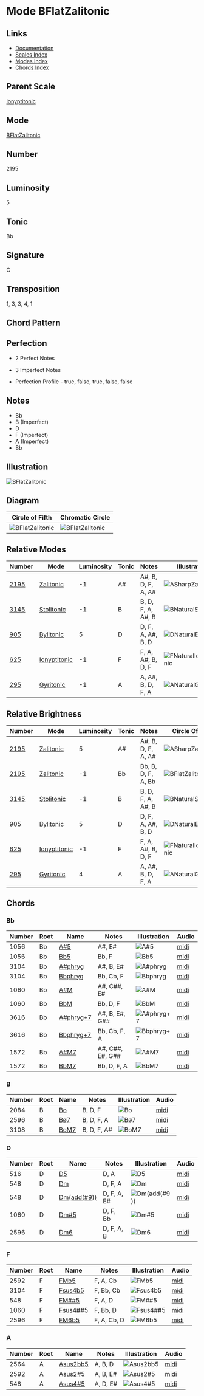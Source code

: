 # Mode BFlatZalitonic

## Links

- [Documentation](README.md)
- [Scales Index](Scales.md)
- [Modes Index](Modes.md)
- [Chords Index](Chords.md)

## Parent Scale

[Ionyptitonic](ScaleIonyptitonic.md)

## Mode

[BFlatZalitonic](ModeBFlatZalitonic.md)

## Number

2195

## Luminosity

5

## Tonic

Bb

## Signature

C

## Transposition

1, 3, 3, 4, 1

## Chord Pattern



## Perfection

 - 2 Perfect Notes

 - 3 Imperfect Notes

 - Perfection Profile - true, false, true, false, false

## Notes

- Bb
- B (Imperfect)
- D
- F (Imperfect)
- A (Imperfect)
- Bb

## Illustration

![BFlatZalitonic](ModeBFlatZalitonic.png)

## Diagram

| Circle of Fifth | Chromatic Circle |
|-----------------|------------------|
| ![BFlatZalitonic](CircleOfFifthModeBFlatZalitonic.svg) | ![BFlatZalitonic](ChromaticCircleModeBFlatZalitonic.svg) |
## Relative Modes

| Number | Mode | Luminosity | Tonic | Notes | Illustration |
|--------|------|------------|-------|-------|--------------|
| [2195](https://ianring.com/musictheory/scales/2195) | [Zalitonic](ModeZalitonic.md) | -1 | A# | A#, B, D, F, A, A# | ![ASharpZalitonic](ModeASharpZalitonic.png) |
| [3145](https://ianring.com/musictheory/scales/3145) | [Stolitonic](ModeStolitonic.md) | -1 | B | B, D, F, A, A#, B | ![BNaturalStolitonic](ModeBNaturalStolitonic.png) |
| [905](https://ianring.com/musictheory/scales/905) | [Bylitonic](ModeBylitonic.md) | 5 | D | D, F, A, A#, B, D | ![DNaturalBylitonic](ModeDNaturalBylitonic.png) |
| [625](https://ianring.com/musictheory/scales/625) | [Ionyptitonic](ModeIonyptitonic.md) | -1 | F | F, A, A#, B, D, F | ![FNaturalIonyptitonic](ModeFNaturalIonyptitonic.png) |
| [295](https://ianring.com/musictheory/scales/295) | [Gyritonic](ModeGyritonic.md) | -1 | A | A, A#, B, D, F, A | ![ANaturalGyritonic](ModeANaturalGyritonic.png) |
## Relative Brightness

| Number | Mode | Luminosity | Tonic | Notes | Circle Of Fifth | Chromatic Circle |
|--------|------|------------|-------|-------|-----------------|------------------|
| [2195](https://ianring.com/musictheory/scales/2195) | [Zalitonic](ModeZalitonic.md) | 5 | A# | A#, B, D, F, A, A# | ![ASharpZalitonic](CircleOfFifthModeASharpZalitonic.svg) | ![ASharpZalitonic](ChromaticCircleModeASharpZalitonic.svg) |
| [2195](https://ianring.com/musictheory/scales/2195) | [Zalitonic](ModeZalitonic.md) | -1 | Bb | Bb, B, D, F, A, Bb | ![BFlatZalitonic](CircleOfFifthModeBFlatZalitonic.svg) | ![BFlatZalitonic](ChromaticCircleModeBFlatZalitonic.svg) |
| [3145](https://ianring.com/musictheory/scales/3145) | [Stolitonic](ModeStolitonic.md) | -1 | B | B, D, F, A, A#, B | ![BNaturalStolitonic](CircleOfFifthModeBNaturalStolitonic.svg) | ![BNaturalStolitonic](ChromaticCircleModeBNaturalStolitonic.svg) |
| [905](https://ianring.com/musictheory/scales/905) | [Bylitonic](ModeBylitonic.md) | 5 | D | D, F, A, A#, B, D | ![DNaturalBylitonic](CircleOfFifthModeDNaturalBylitonic.svg) | ![DNaturalBylitonic](ChromaticCircleModeDNaturalBylitonic.svg) |
| [625](https://ianring.com/musictheory/scales/625) | [Ionyptitonic](ModeIonyptitonic.md) | -1 | F | F, A, A#, B, D, F | ![FNaturalIonyptitonic](CircleOfFifthModeFNaturalIonyptitonic.svg) | ![FNaturalIonyptitonic](ChromaticCircleModeFNaturalIonyptitonic.svg) |
| [295](https://ianring.com/musictheory/scales/295) | [Gyritonic](ModeGyritonic.md) | 4 | A | A, A#, B, D, F, A | ![ANaturalGyritonic](CircleOfFifthModeANaturalGyritonic.svg) | ![ANaturalGyritonic](ChromaticCircleModeANaturalGyritonic.svg) |

## Chords

### Bb

| Number | Root | Name | Notes | Illustration | Audio |
|--------|------|------|-------|--------------|-------|
| 1056 | Bb | [A#5](ChordASharpPowerChord.md) | A#, E# | ![A#5](ChordASharpPowerChordRootPosition.png) | [midi](ChordASharpPowerChordRootPosition.mid) |
| 1056 | Bb | [Bb5](ChordBFlatPowerChord.md) | Bb, F | ![Bb5](ChordBFlatPowerChordRootPosition.png) | [midi](ChordBFlatPowerChordRootPosition.mid) |
| 3104 | Bb | [A#phryg](ChordASharpPhrygian.md) | A#, B, E# | ![A#phryg](ChordASharpPhrygianRootPosition.png) | [midi](ChordASharpPhrygianRootPosition.mid) |
| 3104 | Bb | [Bbphryg](ChordBFlatPhrygian.md) | Bb, Cb, F | ![Bbphryg](ChordBFlatPhrygianRootPosition.png) | [midi](ChordBFlatPhrygianRootPosition.mid) |
| 1060 | Bb | [A#M](ChordASharpMajor.md) | A#, C##, E# | ![A#M](ChordASharpMajorRootPosition.png) | [midi](ChordASharpMajorRootPosition.mid) |
| 1060 | Bb | [BbM](ChordBFlatMajor.md) | Bb, D, F | ![BbM](ChordBFlatMajorRootPosition.png) | [midi](ChordBFlatMajorRootPosition.mid) |
| 3616 | Bb | [A#phryg+7](ChordASharpPhrygianAddSeventh.md) | A#, B, E#, G## | ![A#phryg+7](ChordASharpPhrygianAddSeventhRootPosition.png) | [midi](ChordASharpPhrygianAddSeventhRootPosition.mid) |
| 3616 | Bb | [Bbphryg+7](ChordBFlatPhrygianAddSeventh.md) | Bb, Cb, F, A | ![Bbphryg+7](ChordBFlatPhrygianAddSeventhRootPosition.png) | [midi](ChordBFlatPhrygianAddSeventhRootPosition.mid) |
| 1572 | Bb | [A#M7](ChordASharpMajorSeventh.md) | A#, C##, E#, G## | ![A#M7](ChordASharpMajorSeventhRootPosition.png) | [midi](ChordASharpMajorSeventhRootPosition.mid) |
| 1572 | Bb | [BbM7](ChordBFlatMajorSeventh.md) | Bb, D, F, A | ![BbM7](ChordBFlatMajorSeventhRootPosition.png) | [midi](ChordBFlatMajorSeventhRootPosition.mid) |

### B

| Number | Root | Name | Notes | Illustration | Audio |
|--------|------|------|-------|--------------|-------|
| 2084 | B | [Bo](ChordBNaturalDiminished.md) | B, D, F | ![Bo](ChordBNaturalDiminishedRootPosition.png) | [midi](ChordBNaturalDiminishedRootPosition.mid) |
| 2596 | B | [Bø7](ChordBNaturalHalfDiminishedSeventh.md) | B, D, F, A | ![Bø7](ChordBNaturalHalfDiminishedSeventhRootPosition.png) | [midi](ChordBNaturalHalfDiminishedSeventhRootPosition.mid) |
| 3108 | B | [BoM7](ChordBNaturalDiminishedMajorSeventh.md) | B, D, F, A# | ![BoM7](ChordBNaturalDiminishedMajorSeventhRootPosition.png) | [midi](ChordBNaturalDiminishedMajorSeventhRootPosition.mid) |

### D

| Number | Root | Name | Notes | Illustration | Audio |
|--------|------|------|-------|--------------|-------|
| 516 | D | [D5](ChordDNaturalPowerChord.md) | D, A | ![D5](ChordDNaturalPowerChordRootPosition.png) | [midi](ChordDNaturalPowerChordRootPosition.mid) |
| 548 | D | [Dm](ChordDNaturalMinor.md) | D, F, A | ![Dm](ChordDNaturalMinorRootPosition.png) | [midi](ChordDNaturalMinorRootPosition.mid) |
| 548 | D | [Dm(add(#9))](ChordDNaturalMinorAddSharpNinth.md) | D, F, A, E# | ![Dm(add(#9))](ChordDNaturalMinorAddSharpNinthRootPosition.png) | [midi](ChordDNaturalMinorAddSharpNinthRootPosition.mid) |
| 1060 | D | [Dm#5](ChordDNaturalMinorSharpFifth.md) | D, F, Bb | ![Dm#5](ChordDNaturalMinorSharpFifthRootPosition.png) | [midi](ChordDNaturalMinorSharpFifthRootPosition.mid) |
| 2596 | D | [Dm6](ChordDNaturalMinorSixth.md) | D, F, A, B | ![Dm6](ChordDNaturalMinorSixthRootPosition.png) | [midi](ChordDNaturalMinorSixthRootPosition.mid) |

### F

| Number | Root | Name | Notes | Illustration | Audio |
|--------|------|------|-------|--------------|-------|
| 2592 | F | [FMb5](ChordFNaturalMajorFlatFifth.md) | F, A, Cb | ![FMb5](ChordFNaturalMajorFlatFifthRootPosition.png) | [midi](ChordFNaturalMajorFlatFifthRootPosition.mid) |
| 3104 | F | [Fsus4b5](ChordFNaturalSuspendedFourthFlatFifth.md) | F, Bb, Cb | ![Fsus4b5](ChordFNaturalSuspendedFourthFlatFifthRootPosition.png) | [midi](ChordFNaturalSuspendedFourthFlatFifthRootPosition.mid) |
| 548 | F | [FM##5](ChordFNaturalMajorDoubleSharpFifth.md) | F, A, D | ![FM##5](ChordFNaturalMajorDoubleSharpFifthRootPosition.png) | [midi](ChordFNaturalMajorDoubleSharpFifthRootPosition.mid) |
| 1060 | F | [Fsus4##5](ChordFNaturalSuspendedFourthDoubleSharpFifth.md) | F, Bb, D | ![Fsus4##5](ChordFNaturalSuspendedFourthDoubleSharpFifthRootPosition.png) | [midi](ChordFNaturalSuspendedFourthDoubleSharpFifthRootPosition.mid) |
| 2596 | F | [FM6b5](ChordFNaturalMajorSixthFlatFifth.md) | F, A, Cb, D | ![FM6b5](ChordFNaturalMajorSixthFlatFifthRootPosition.png) | [midi](ChordFNaturalMajorSixthFlatFifthRootPosition.mid) |

### A

| Number | Root | Name | Notes | Illustration | Audio |
|--------|------|------|-------|--------------|-------|
| 2564 | A | [Asus2bb5](ChordANaturalSuspendedSecondDoubleFlatFifth.md) | A, B, D | ![Asus2bb5](ChordANaturalSuspendedSecondDoubleFlatFifthRootPosition.png) | [midi](ChordANaturalSuspendedSecondDoubleFlatFifthRootPosition.mid) |
| 2592 | A | [Asus2#5](ChordANaturalSuspendedSecondSharpFifth.md) | A, B, E# | ![Asus2#5](ChordANaturalSuspendedSecondSharpFifthRootPosition.png) | [midi](ChordANaturalSuspendedSecondSharpFifthRootPosition.mid) |
| 548 | A | [Asus4#5](ChordANaturalSuspendedFourthSharpFifth.md) | A, D, E# | ![Asus4#5](ChordANaturalSuspendedFourthSharpFifthRootPosition.png) | [midi](ChordANaturalSuspendedFourthSharpFifthRootPosition.mid) |


